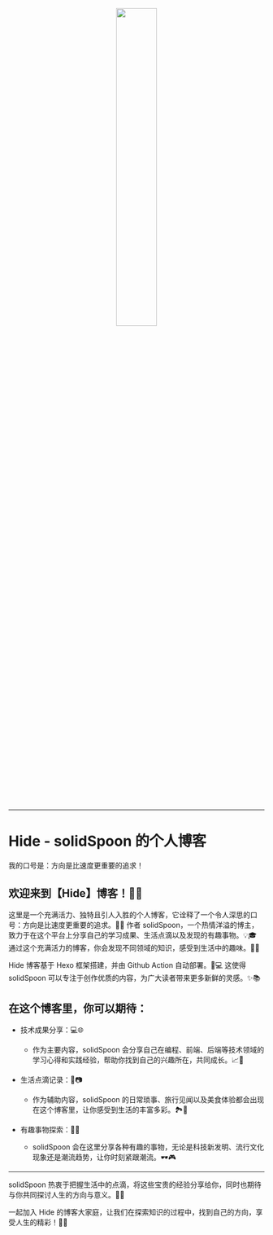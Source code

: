 

<p align="center">
<img src="https://user-images.githubusercontent.com/39454841/226182043-6a95ec8a-82fe-44ae-a857-7a881b6c565b.png" width="40%" />
</p>

---

# Hide - solidSpoon 的个人博客

我的口号是：方向是比速度更重要的追求！

## 欢迎来到【Hide】博客！🎉🌟

这里是一个充满活力、独特且引人入胜的个人博客，它诠释了一个令人深思的口号：方向是比速度更重要的追求。🚀🌈 作者 solidSpoon，一个热情洋溢的博主，致力于在这个平台上分享自己的学习成果、生活点滴以及发现的有趣事物。💡🎓 通过这个充满活力的博客，你会发现不同领域的知识，感受到生活中的趣味。🌟😄

Hide 博客基于 Hexo 框架搭建，并由 Github Action 自动部署。🔧💻 这使得 solidSpoon 可以专注于创作优质的内容，为广大读者带来更多新鲜的灵感。✨📚

## 在这个博客里，你可以期待：

- 技术成果分享：💻🌐
  - 作为主要内容，solidSpoon 会分享自己在编程、前端、后端等技术领域的学习心得和实践经验，帮助你找到自己的兴趣所在，共同成长。📈🤝

- 生活点滴记录：🌱📷
  - 作为辅助内容，solidSpoon 的日常琐事、旅行见闻以及美食体验都会出现在这个博客里，让你感受到生活的丰富多彩。🏞️🍱

- 有趣事物探索：🚀🎨 
  - solidSpoon 会在这里分享各种有趣的事物，无论是科技新发明、流行文化现象还是潮流趋势，让你时刻紧跟潮流。🕶️🎮

---

solidSpoon 热衷于把握生活中的点滴，将这些宝贵的经验分享给你，同时也期待与你共同探讨人生的方向与意义。💭💞

一起加入 Hide 的博客大家庭，让我们在探索知识的过程中，找到自己的方向，享受人生的精彩！🌟🥳
